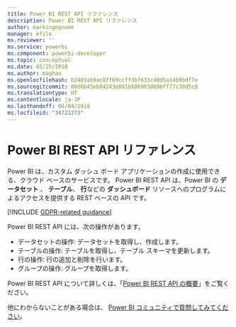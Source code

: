 ```yaml
---
title: Power BI REST API リファレンス
description: Power BI REST API リファレンス
author: markingmyname
manager: kfile
ms.reviewer: ''
ms.service: powerbi
ms.component: powerbi-developer
ms.topic: conceptual
ms.date: 05/25/2018
ms.author: maghan
ms.openlocfilehash: b2403ab9ac8ff69ccffdbf631cd0d5a14b9bdf7e
ms.sourcegitcommit: 80d6b45eb84243e801b60b9038b9bff77c30d5c8
ms.translationtype: HT
ms.contentlocale: ja-JP
ms.lasthandoff: 06/04/2018
ms.locfileid: "34721273"
---
```

# <a name="power-bi-rest-api-reference"></a>Power BI REST API リファレンス
Power BI は、カスタム ダッシュ ボード アプリケーションの作成に使用できる、クラウド ベースのサービスです。 Power BI REST API は、Power BI の **データセット** 、 **テーブル**、 **行**などの **ダッシュボード** リソースへのプログラムによるアクセスを提供する REST ベースの API です。

[!INCLUDE [GDPR-related guidance](../includes/gdpr-hybrid-note.md)]

Power BI REST API には、次の操作があります。

* データセットの操作: データセットを取得し、作成します。
* テーブルの操作: テーブルを取得し、テーブル スキーマを更新します。
* 行の操作: 行の追加と削除を行います。
* グループの操作: グループを取得します。

Power BI REST API について詳しくは、「[Power BI REST API の概要](https://msdn.microsoft.com/library/dn877544.aspx)」をご覧ください。

他にわからないことがある場合は、 [Power BI コミュニティで質問してみてください](http://community.powerbi.com/)。


